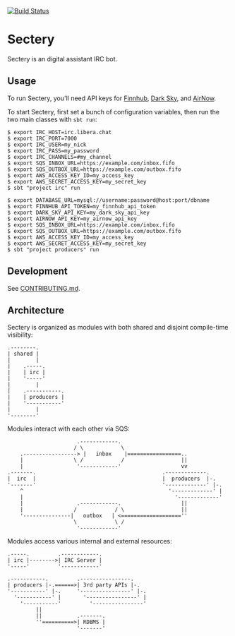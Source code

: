 [![Build Status][build-badge]][build-link]

[build-badge]: https://github.com/earldouglas/sectery/workflows/build/badge.svg "Build Status"
[build-link]: https://github.com/earldouglas/sectery/actions "GitHub Actions"

# Sectery

Sectery is an digital assistant IRC bot.

## Usage

To run Sectery, you'll need API keys for
[Finnhub](https://finnhub.io/docs/api), [Dark
Sky](https://darksky.net/dev), and
[AirNow](https://docs.airnowapi.org/).

To start Sectery, first set a bunch of configuration variables, then run
the two main classes with `sbt run`:

```
$ export IRC_HOST=irc.libera.chat
$ export IRC_PORT=7000
$ export IRC_USER=my_nick
$ export IRC_PASS=my_password
$ export IRC_CHANNELS=#my_channel
$ export SQS_INBOX_URL=https://example.com/inbox.fifo
$ export SQS_OUTBOX_URL=https://example.com/outbox.fifo
$ export AWS_ACCESS_KEY_ID=my_access_key
$ export AWS_SECRET_ACCESS_KEY=my_secret_key
$ sbt "project irc" run
```

```
$ export DATABASE_URL=mysql://username:password@host:port/dbname
$ export FINNHUB_API_TOKEN=my_finnhub_api_token
$ export DARK_SKY_API_KEY=my_dark_sky_api_key
$ export AIRNOW_API_KEY=my_airnow_api_key
$ export SQS_INBOX_URL=https://example.com/inbox.fifo
$ export SQS_OUTBOX_URL=https://example.com/outbox.fifo
$ export AWS_ACCESS_KEY_ID=my_access_key
$ export AWS_SECRET_ACCESS_KEY=my_secret_key
$ sbt "project producers" run
```

## Development

See [CONTRIBUTING.md](CONTRIBUTING.md).

## Architecture

Sectery is organized as modules with both shared and disjoint
compile-time visibility:

```
.--------.
| shared |
|        |
|    .-----.
|    | irc |
|    '-----'
|        |
|    .-----------.
|    | producers |
|    '-----------'
|        |
'--------'
```

Modules interact with each other via SQS:

```
                      .------------.
                     / \            \
    .-----------------> |   inbox    |=================..
    |                \ /            /                  ||
    |                 '------------'                   vv
.-------.                                        .-------------.
|  irc  |                                        |  producers  |-.
'-------'                                        '-------------' |-.
    ^                                              '-------------' |
    |                                                '-------------'
    |                 .------------.                   ||
    |                /            / \                  ||
    '---------------|   outbox   | <===================''
                     \            \ /
                      '------------'
```

Modules access various internal and external resources:

```
.-----.         .------------.
| irc |-------->| IRC Server |
'-----'         '------------'

.-----------.         .----------------.
| producers |-.======>| 3rd party APIs |-.
'-----------' |-.     '----------------' |-.
  '-----------' |       '----------------' |
    '-----------'         '----------------'
         ||
         ||           .-------.
         ''==========>| RDBMS |
                      '-------'
```
